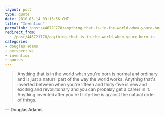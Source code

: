 ```yaml
---
layout: post
type: quote
date: 2010-03-14 03:15:56 GMT
title: "Invention"
permalink: /post/446721778/anything-that-is-in-the-world-when-youre-born-is
redirect_from: 
  - /post/446721778/anything-that-is-in-the-world-when-youre-born-is
categories:
- douglas adams
- perspective
- invention
- quotes
---
```

<blockquote>Anything that is in the world when you're born is normal and ordinary and is just a natural part of the way the world works. Anything that's invented between when you're fifteen and thirty-five is new and exciting and revolutionary and you can probably get a career in it. Anything invented after you're thirty-five is against the natural order of things.</blockquote>
<p>— Douglas Adams</p>